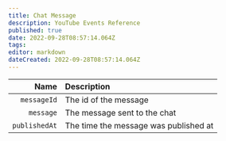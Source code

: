 ```yaml
---
title: Chat Message
description: YouTube Events Reference
published: true
date: 2022-09-28T08:57:14.064Z
tags: 
editor: markdown
dateCreated: 2022-09-28T08:57:14.064Z
---
```


Name | Description
----:|:------------
`messageId` | The id of the message
`message` | The message sent to the chat
`publishedAt` | The time the message was published at